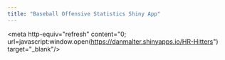 ```yaml
---
title: "Baseball Offensive Statistics Shiny App"
---
```


<meta http-equiv="refresh" content="0; url=javascript:window.open(https://danmalter.shinyapps.io/HR-Hitters") target="_blank"/>
